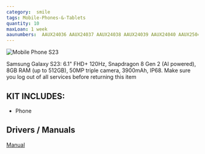 ```yaml
---
category:  smile
tags: Mobile-Phones-&-Tablets
quantity: 10
maxLoan: 1 week
aaunumbers:  AAUX24036 AAUX24037 AAUX24038 AAUX24039 AAUX24040 AAUX25040 AAUX25038 AAUX25042 AAUX25041 AAUX25039
---
```

![Mobile Phone S23](https://fdn2.gsmarena.com/vv/pics/samsung/samsung-galaxy-s23-5g-3.jpg)

Samsung Galaxy S23: 6.1" FHD+ 120Hz, Snapdragon 8 Gen 2 (AI powered), 8GB RAM (up to 512GB), 50MP triple camera, 3900mAh, IP68. Make sure you log out of all services before returning this item
## KIT INCLUDES:
-  Phone

## Drivers / Manuals
[Manual](https://www.samsung.com/dk/support/model/SM-S911BLGGEUB/)



